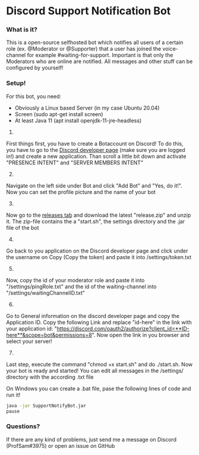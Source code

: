 # Discord Support Notification Bot

### What is it?

This is a open-source selfhosted bot which notifies all users of a certain role (ex. @Moderator or @Supporter) that a user has joined the voice-channel for example #waiting-for-support. Important is that only the Moderators who are online are notified. All messages and other stuff can be configured by yourself!

### Setup!

For this bot, you need:
- Obviously a Linux based Server (in my case Ubuntu 20.04)
- Screen (sudo apt-get install screen)
- At least Java 11 (apt install openjdk-11-jre-headless)

1)
First things first, you have to create a Botaccount on Discord! To do this, you have to go to the [Discord developer page](https://discord.com/developers/applications) (make sure you are logged in!) and create a new application. Than scroll a little bit down and activate "PRESENCE INTENT" and "SERVER MEMBERS INTENT"

2)
Navigate on the left side under Bot and click "Add Bot" and "Yes, do it!". Now you can set the profile picture and the name of your bot

3)
Now go to the [releases tab](https://github.com/ProfessorSam/SupportNotificationDiscordBot/releases) and download the latest "release.zip" and unzip it. The zip-file contains the a "start.sh", the settings directory and the .jar file of the bot

4)
Go back to you application on the Discord developer page and click under the username on Copy (Copy the token) and paste it into /settings/token.txt

5)
Now, copy the id of your moderator role and paste it into "/settings/pingRole.txt" and the id of the waiting-channel into "/settings/waitingChannelID.txt"

6)
Go to General information on the discord developer page and copy the Application ID. Copy the following Link and replace "id-here" in the link with your application id: "https://discord.com/oauth2/authorize?client_id=**ID-here**&scope=bot&permissions=8". Now open the link in you browser and select your server!

7)
Last step, execute the command "chmod +x start.sh" and do ./start.sh. Now your bot is ready and started! You can edit all messages in the /settings/ directory with the according .txt file


On Windows you can create a .bat file, pase the following lines of code and run it!

```bash
java -jar SupportNotifyBot.jar
pause
```

### Questions?
If there are any kind of problems, just send me a message on Discord (ProfSam#3975) or open an issue on GitHub